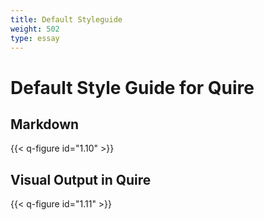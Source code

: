 ```yaml
---
title: Default Styleguide
weight: 502
type: essay
---
```


# Default Style Guide for Quire

## Markdown

{{< q-figure id="1.10" >}}

## Visual Output in Quire

{{< q-figure id="1.11" >}}
